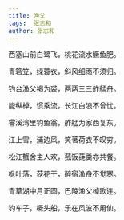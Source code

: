 ```yaml
---
title: 渔父 
tags:  张志和
author: 张志和
---
```


西塞山前白鹭飞，桃花流水鳜鱼肥。

青箬笠，绿蓑衣，斜风细雨不须归。

钓台渔父褐为裘，两两三三舴艋舟。

能纵棹，惯乘流，长江白浪不曾忧。

霅溪湾里钓鱼翁，舴艋为家西复东。

江上雪，浦边风，笑著荷衣不叹穷。

松江蟹舍主人欢，菰饭莼羹亦共餐。

枫叶落，荻花干，醉宿渔舟不觉寒。

青草湖中月正圆，巴陵渔父棹歌连。

钓车子，橛头船，乐在风波不用仙。
